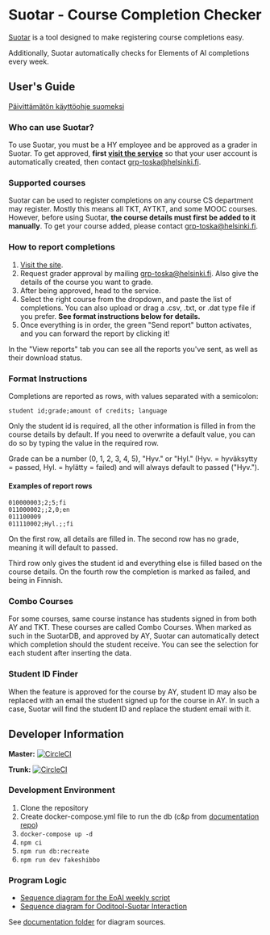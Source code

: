 # Suotar - Course Completion Checker
[Suotar](https://study.cs.helsinki.fi/suoritustarkistin/) is a tool designed to make registering course completions easy.

Additionally, Suotar automatically checks for Elements of AI completions every week.

## User's Guide
[Päivittämätön käyttöohje suomeksi](kayttoohje.md)

### Who can use Suotar?
To use Suotar, you must be a HY employee and be approved as a grader in Suotar. To get approved, **first [visit the service](https://study.cs.helsinki.fi/suoritustarkistin/)** so that your user account is automatically created, then contact grp-toska@helsinki.fi.

### Supported courses
Suotar can be used to register completions on any course CS department may register. Mostly this means all TKT, AYTKT, and some MOOC courses. However, before using Suotar, **the course details must first be added to it manually**. To get your course added, please contact grp-toska@helsinki.fi.

### How to report completions
1. [Visit the site](https://study.cs.helsinki.fi/suoritustarkistin/).
2. Request grader approval by mailing grp-toska@helsinki.fi. Also give the details of the course you want to grade.
3. After being approved, head to the service.
4. Select the right course from the dropdown, and paste the list of completions. You can also upload or drag a .csv, .txt, or .dat type file if you prefer. **See format instructions below for details.**
5. Once everything is in order, the green "Send report" button activates, and you can forward the report by clicking it!

In the "View reports" tab you can see all the reports you've sent, as well as their download status.

### Format Instructions
Completions are reported as rows, with values separated with a semicolon:

```student id;grade;amount of credits; language```

Only the student id is required, all the other information is filled in from the course details by default. If you need to overwrite a default value, you can do so by typing the value in the required row.

Grade can be a number (0, 1, 2, 3, 4, 5), "Hyv." or "Hyl." (Hyv. = hyväksytty = passed, Hyl. = hylätty = failed) and will always default to passed ("Hyv.").

#### Examples of report rows
```
010000003;2;5;fi
011000002;;2,0;en
011100009
011110002;Hyl.;;fi
```
On the first row, all details are filled in. The second row has no grade, meaning it will default to passed.

Third row only gives the student id and everything else is filled based on the course details. On the fourth row the completion is marked as failed, and being in Finnish.

### Combo Courses
For some courses, same course instance has students signed in from both AY and TKT. These courses are called Combo Courses. When marked as such in the SuotarDB, and approved by AY, Suotar can automatically detect which completion should the student receive. You can see the selection for each student after inserting the data.

### Student ID Finder
When the feature is approved for the course by AY, student ID may also be replaced with an email the student signed up for the course in AY. In such a case, Suotar will find the student ID and replace the student email with it.

## Developer Information
**Master:** [![CircleCI](https://circleci.com/gh/UniversityOfHelsinkiCS/suoritustarkistin/tree/master.svg?style=svg)](https://circleci.com/gh/UniversityOfHelsinkiCS/suoritustarkistin/tree/master)

**Trunk:** [![CircleCI](https://circleci.com/gh/UniversityOfHelsinkiCS/suoritustarkistin/tree/trunk.svg?style=svg)](https://circleci.com/gh/UniversityOfHelsinkiCS/suoritustarkistin/tree/trunk)

### Development Environment
1. Clone the repository
2. Create docker-compose.yml file to run the db (c&p from [documentation repo](https://github.com/UniversityOfHelsinkiCS/dokumentaatio/blob/master/suotar_docker-compose.yml))
3. ```docker-compose up -d```
4. ```npm ci```
5. ```npm run db:recreate```
6. ```npm run dev fakeshibbo```

### Program Logic
- [Sequence diagram for the EoAI weekly script](documentation/Suoritustarkistin_WeeklyEoAICreditMarkupScript.png)
- [Sequence diagram for Ooditool-Suotar Interaction](documentation/Ooditool-Suotar_Interaction.png)


See [documentation folder](documentation/) for diagram sources.
